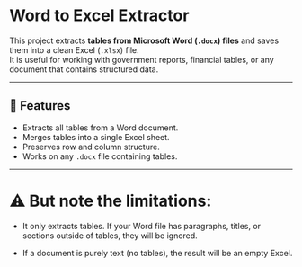 # Word to Excel Extractor

This project extracts **tables from Microsoft Word (`.docx`) files** and saves them into a clean Excel (`.xlsx`) file.  
It is useful for working with government reports, financial tables, or any document that contains structured data.

---

## 🚀 Features
- Extracts all tables from a Word document.
- Merges tables into a single Excel sheet.
- Preserves row and column structure.
- Works on any `.docx` file containing tables.

---

# ⚠️ But note the limitations:

- It only extracts tables. If your Word file has paragraphs, titles, or sections outside of tables, they will be ignored.

- If a document is purely text (no tables), the result will be an empty Excel.

